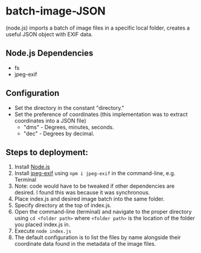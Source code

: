 # batch-image-JSON
(node.js) imports a batch of image files in a specific local folder, creates a useful JSON object with EXIF data.

## Node.js Dependencies
* fs
* jpeg-exif

## Configuration
* Set the directory in the constant "directory."
* Set the preference of coordinates (this implementation was to extract coordinates into a JSON file)
  * "dms" - Degrees, minutes, seconds.
  * "dec" - Degrees by decimal.

## Steps to deployment:
1. Install [Node.js](https://nodejs.org/en/)
1. Install [jpeg-exif](https://www.npmjs.com/package/jpeg-exif) using `npm i jpeg-exif` in the command-line, e.g. Terminal
  1. Note: code would have to be tweaked if other dependencies are desired.  I found this was because it was synchronous.
1. Place index.js and desired image batch into the same folder.
1. Specify directory at the top of index.js.
1. Open the command-line (terminal) and navigate to the proper directory using `cd <folder path>` where `<folder path>` is the location of the folder you placed index.js in.
1. Execute `node index.js`
  1. The default configuration is to list the files by name alongside their coordinate data found in the metadata of the image files.
